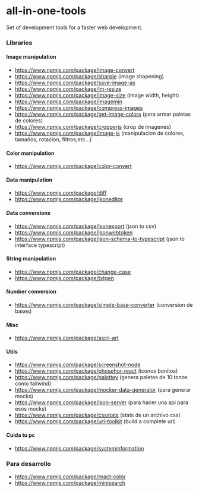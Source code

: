 # all-in-one-tools
Set of development tools for a faster web development.


### Libraries
#### Image manipulation
- https://www.npmjs.com/package/image-convert
- https://www.npmjs.com/package/sharpie (image shapening)
- https://www.npmjs.com/package/save-image-as
- https://www.npmjs.com/package/im-resize
- https://www.npmjs.com/package/image-size (image width, height)
- https://www.npmjs.com/package/imagemin
- https://www.npmjs.com/package/compress-images
- https://www.npmjs.com/package/get-image-colors (para armar paletas de colores)
- https://www.npmjs.com/package/cropperjs (crop de imagenes)
- https://www.npmjs.com/package/image-js (manipulacion de colores, tamaños, rotacion, filtros,etc...)

#### Color manipulation
- https://www.npmjs.com/package/color-convert

#### Data manipulation
- https://www.npmjs.com/package/diff
- https://www.npmjs.com/package/jsoneditor

#### Data conversions
- https://www.npmjs.com/package/jsonexport (json to csv)
- https://www.npmjs.com/package/jsonwebtoken
- https://www.npmjs.com/package/json-schema-to-typescript (json to interface typescript)

#### String manipulation
- https://www.npmjs.com/package/change-case
- https://www.npmjs.com/package/txtgen

#### Number conversion
- https://www.npmjs.com/package/simple-base-converter (conversion de bases)

#### Misc
- https://www.npmjs.com/package/ascii-art

#### Utils
- https://www.npmjs.com/package/screenshot-node
- https://www.npmjs.com/package/phosphor-react (iconos bonitos)
- https://www.npmjs.com/package/palettey (genera paletas de 10 tonos como tailwind)
- https://www.npmjs.com/package/mocker-data-generator (para generar mocks)
- https://www.npmjs.com/package/json-server (para hacer una api para esos mocks)
- https://www.npmjs.com/package/cssstats (stats de un archivo css)
- https://www.npmjs.com/package/url-toolkit (build a complete url)

#### Cuida tu pc
- https://www.npmjs.com/package/systeminformation


### Para desarrollo
- https://www.npmjs.com/package/react-color
- https://www.npmjs.com/package/minisearch
